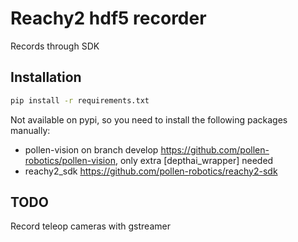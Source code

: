 # Reachy2 hdf5 recorder

Records through SDK

## Installation

```bash
pip install -r requirements.txt
```

Not available on pypi, so you need to install the following packages manually:
- pollen-vision on branch develop https://github.com/pollen-robotics/pollen-vision, only extra [depthai_wrapper] needed
- reachy2_sdk https://github.com/pollen-robotics/reachy2-sdk

## TODO
Record teleop cameras with gstreamer